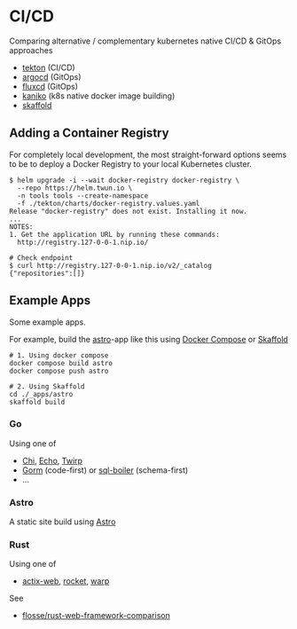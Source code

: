 # CI/CD

Comparing alternative / complementary kubernetes native CI/CD & GitOps approaches

- [tekton](https://tekton.dev/) (CI/CD)
- [argocd](https://argo-cd.readthedocs.io/en/stable/) (GitOps)
- [fluxcd](https://fluxcd.io/) (GitOps)
- [kaniko](https://github.com/GoogleContainerTools/kaniko) (k8s native docker image building)
- [skaffold](https://skaffold.dev/)

## Adding a Container Registry

For completely local development, the most straight-forward options seems to be to deploy a Docker Registry to your local Kubernetes cluster.

```shell
$ helm upgrade -i --wait docker-registry docker-registry \
  --repo https://helm.twun.io \
  -n tools tools --create-namespace
  -f ./tekton/charts/docker-registry.values.yaml
Release "docker-registry" does not exist. Installing it now.
...
NOTES:
1. Get the application URL by running these commands:
  http://registry.127-0-0-1.nip.io/

# Check endpoint
$ curl http://registry.127-0-0-1.nip.io/v2/_catalog
{"repositories":[]}
```

## Example Apps

Some example apps.

For example, build the [astro](#astro)-app like this using [Docker Compose](https://docs.docker.com/compose/) or [Skaffold](https://skaffold.dev/)

```shell
# 1. Using docker compose
docker compose build astro
docker compose push astro

# 2. Using Skaffold
cd ./_apps/astro
skaffold build
```

### Go

Using one of

- [Chi](https://github.com/go-chi/chi), [Echo](https://github.com/labstack/echo), [Twirp](https://github.com/twitchtv/twirp)
- [Gorm](https://github.com/go-gorm/gorm) (code-first) or [sql-boiler](https://github.com/volatiletech/sqlboiler) (schema-first)
- ...

### Astro

A static site build using [Astro](https://astro.build/)

### Rust

Using one of

- [actix-web](https://github.com/actix/actix-web), [rocket](https://github.com/SergioBenitez/rocket), [warp](https://github.com/seanmonstar/warp)

See

- [flosse/rust-web-framework-comparison](https://github.com/flosse/rust-web-framework-comparison)
